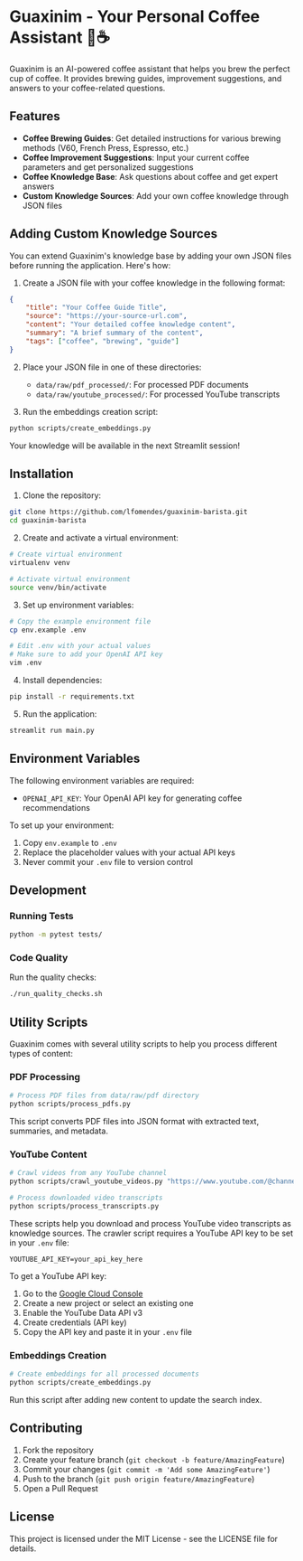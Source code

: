 # Guaxinim - Your Personal Coffee Assistant 🦝☕

Guaxinim is an AI-powered coffee assistant that helps you brew the perfect cup of coffee. It provides brewing guides, improvement suggestions, and answers to your coffee-related questions.

## Features

- **Coffee Brewing Guides**: Get detailed instructions for various brewing methods (V60, French Press, Espresso, etc.)
- **Coffee Improvement Suggestions**: Input your current coffee parameters and get personalized suggestions
- **Coffee Knowledge Base**: Ask questions about coffee and get expert answers
- **Custom Knowledge Sources**: Add your own coffee knowledge through JSON files

## Adding Custom Knowledge Sources

You can extend Guaxinim's knowledge base by adding your own JSON files before running the application. Here's how:

1. Create a JSON file with your coffee knowledge in the following format:
```json
{
    "title": "Your Coffee Guide Title",
    "source": "https://your-source-url.com",
    "content": "Your detailed coffee knowledge content",
    "summary": "A brief summary of the content",
    "tags": ["coffee", "brewing", "guide"]
}
```

2. Place your JSON file in one of these directories:
   - `data/raw/pdf_processed/`: For processed PDF documents
   - `data/raw/youtube_processed/`: For processed YouTube transcripts

3. Run the embeddings creation script:
```bash
python scripts/create_embeddings.py
```

Your knowledge will be available in the next Streamlit session!

## Installation

1. Clone the repository:
```bash
git clone https://github.com/lfomendes/guaxinim-barista.git
cd guaxinim-barista
```

2. Create and activate a virtual environment:
```bash
# Create virtual environment
virtualenv venv 

# Activate virtual environment
source venv/bin/activate
```

3. Set up environment variables:
```bash
# Copy the example environment file
cp env.example .env

# Edit .env with your actual values
# Make sure to add your OpenAI API key
vim .env
```

4. Install dependencies:
```bash
pip install -r requirements.txt
```

5. Run the application:
```bash
streamlit run main.py
```

## Environment Variables

The following environment variables are required:

- `OPENAI_API_KEY`: Your OpenAI API key for generating coffee recommendations

To set up your environment:
1. Copy `env.example` to `.env`
2. Replace the placeholder values with your actual API keys
3. Never commit your `.env` file to version control

## Development

### Running Tests
```bash
python -m pytest tests/
```

### Code Quality
Run the quality checks:
```bash
./run_quality_checks.sh
```

## Utility Scripts

Guaxinim comes with several utility scripts to help you process different types of content:

### PDF Processing
```bash
# Process PDF files from data/raw/pdf directory
python scripts/process_pdfs.py
```
This script converts PDF files into JSON format with extracted text, summaries, and metadata.

### YouTube Content
```bash
# Crawl videos from any YouTube channel
python scripts/crawl_youtube_videos.py "https://www.youtube.com/@channelname"

# Process downloaded video transcripts
python scripts/process_transcripts.py
```
These scripts help you download and process YouTube video transcripts as knowledge sources. The crawler script requires a YouTube API key to be set in your `.env` file:

```
YOUTUBE_API_KEY=your_api_key_here
```

To get a YouTube API key:
1. Go to the [Google Cloud Console](https://console.cloud.google.com)
2. Create a new project or select an existing one
3. Enable the YouTube Data API v3
4. Create credentials (API key)
5. Copy the API key and paste it in your `.env` file

### Embeddings Creation
```bash
# Create embeddings for all processed documents
python scripts/create_embeddings.py
```
Run this script after adding new content to update the search index.

## Contributing

1. Fork the repository
2. Create your feature branch (`git checkout -b feature/AmazingFeature`)
3. Commit your changes (`git commit -m 'Add some AmazingFeature'`)
4. Push to the branch (`git push origin feature/AmazingFeature`)
5. Open a Pull Request

## License

This project is licensed under the MIT License - see the LICENSE file for details.
